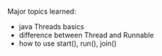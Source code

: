 Major topics learned:
- java Threads basics
- difference between Thread and Runnable
- how to use start(), run(), join()
